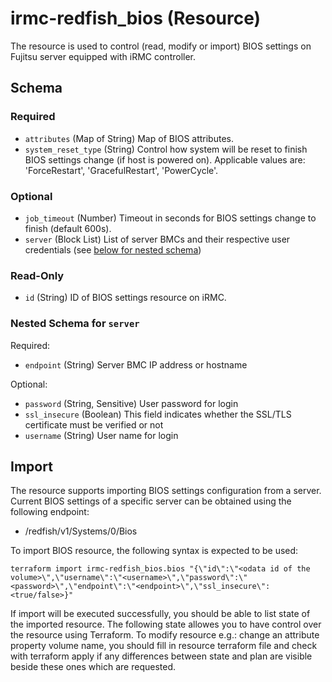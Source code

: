 # irmc-redfish_bios (Resource)

The resource is used to control (read, modify or import) BIOS settings on Fujitsu server equipped with iRMC controller.


## Schema

### Required

- `attributes` (Map of String) Map of BIOS attributes.
- `system_reset_type` (String) Control how system will be reset to finish BIOS settings change (if host is powered on). Applicable values are: 'ForceRestart', 'GracefulRestart', 'PowerCycle'.

### Optional

- `job_timeout` (Number) Timeout in seconds for BIOS settings change to finish (default 600s).
- `server` (Block List) List of server BMCs and their respective user credentials (see [below for nested schema](#nestedblock--server))

### Read-Only

- `id` (String) ID of BIOS settings resource on iRMC.

<a id="nestedblock--server"></a>
### Nested Schema for `server`

Required:

- `endpoint` (String) Server BMC IP address or hostname

Optional:

- `password` (String, Sensitive) User password for login
- `ssl_insecure` (Boolean) This field indicates whether the SSL/TLS certificate must be verified or not
- `username` (String) User name for login

## Import

The resource supports importing BIOS settings configuration from a server.
Current BIOS settings of a specific server can be obtained using the following endpoint:
- /redfish/v1/Systems/0/Bios

To import BIOS resource, the following syntax is expected to be used:
```shell
terraform import irmc-redfish_bios.bios "{\"id\":\"<odata id of the volume>\",\"username\":\"<username>\",\"password\":\"<password>\",\"endpoint\":\"<endpoint>\",\"ssl_insecure\":<true/false>}"
```

If import will be executed successfully, you should be able to list state of the imported resource.
The following state allowes you to have control over the resource using Terraform.
To modify resource e.g.: change an attribute property volume name, you should fill in resource terraform file and check with terraform apply if any differences
between state and plan are visible beside these ones which are requested.
